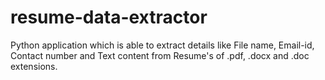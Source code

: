 # resume-data-extractor
Python application which is able to extract details like File name, Email-id, Contact number and Text content from Resume's of .pdf, .docx and .doc extensions.
